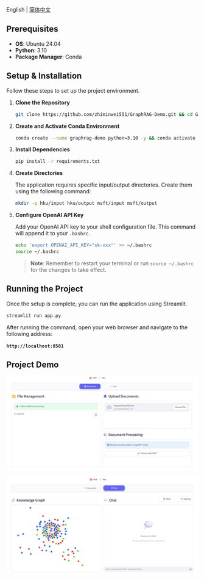 English | [简体中文](README-zh.md)

## Prerequisites

- **OS**: Ubuntu 24.04
- **Python**: 3.10
- **Package Manager**: Conda

## Setup & Installation

Follow these steps to set up the project environment.

1.  **Clone the Repository**

    ```bash
    git clone https://github.com/zhiminwei551/GraphRAG-Demo.git && cd GraphRAG-Demo
    ```

2.  **Create and Activate Conda Environment**

    ```bash
    conda create --name graphrag-demo python=3.10 -y && conda activate graphrag-demo
    ```

3.  **Install Dependencies**

    ```bash
    pip install -r requirements.txt
    ```

4.  **Create Directories**

    The application requires specific input/output directories. Create them using the following command:

    ```bash
    mkdir -p hku/input hku/output msft/input msft/output
    ```

5.  **Configure OpenAI API Key**

    Add your OpenAI API key to your shell configuration file. This command will append it to your `.bashrc`.

    ```bash
    echo 'export OPENAI_API_KEY="sk-xxx"' >> ~/.bashrc
    source ~/.bashrc
    ```
    
    > **Note**: Remember to restart your terminal or run `source ~/.bashrc` for the changes to take effect.

## Running the Project

Once the setup is complete, you can run the application using Streamlit.

```bash
streamlit run app.py
```

After running the command, open your web browser and navigate to the following address:

**`http://localhost:8501`**

## Project Demo

![documents_demo](README.assets/documents_demo.png)

![chat_demo](README.assets/chat_demo.png)


